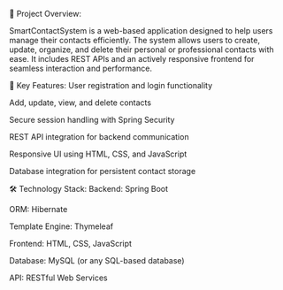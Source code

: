 📝 Project Overview:

SmartContactSystem is a web-based application designed to help users manage their contacts efficiently. The system allows users to create, update, organize, and delete their personal or professional contacts with ease. It includes REST APIs and an actively responsive frontend for seamless interaction and performance.

🚀 Key Features:
User registration and login functionality

Add, update, view, and delete contacts

Secure session handling with Spring Security

REST API integration for backend communication

Responsive UI using HTML, CSS, and JavaScript

Database integration for persistent contact storage

🛠️ Technology Stack:
Backend: Spring Boot

ORM: Hibernate

Template Engine: Thymeleaf

Frontend: HTML, CSS, JavaScript

Database: MySQL (or any SQL-based database)

API: RESTful Web Services
